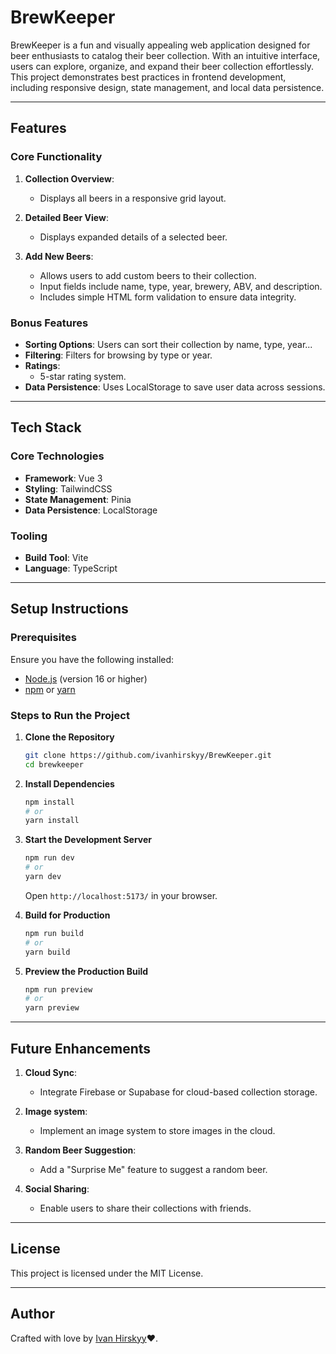 # BrewKeeper

BrewKeeper is a fun and visually appealing web application designed for beer enthusiasts to catalog their beer collection. With an intuitive interface, users can explore, organize, and expand their beer collection effortlessly. This project demonstrates best practices in frontend development, including responsive design, state management, and local data persistence.

---

## Features

### Core Functionality

1. **Collection Overview**:

   - Displays all beers in a responsive grid layout.

2. **Detailed Beer View**:

   - Displays expanded details of a selected beer.

3. **Add New Beers**:
   - Allows users to add custom beers to their collection.
   - Input fields include name, type, year, brewery, ABV, and description.
   - Includes simple HTML form validation to ensure data integrity.

### Bonus Features

- **Sorting Options**: Users can sort their collection by name, type, year...
- **Filtering**: Filters for browsing by type or year.
- **Ratings**:
  - 5-star rating system.
- **Data Persistence**: Uses LocalStorage to save user data across sessions.

---

## Tech Stack

### Core Technologies

- **Framework**: Vue 3
- **Styling**: TailwindCSS
- **State Management**: Pinia
- **Data Persistence**: LocalStorage

### Tooling

- **Build Tool**: Vite
- **Language**: TypeScript

---

## Setup Instructions

### Prerequisites

Ensure you have the following installed:

- [Node.js](https://nodejs.org/) (version 16 or higher)
- [npm](https://www.npmjs.com/) or [yarn](https://yarnpkg.com/)

### Steps to Run the Project

1. **Clone the Repository**

   ```bash
   git clone https://github.com/ivanhirskyy/BrewKeeper.git
   cd brewkeeper
   ```

2. **Install Dependencies**

   ```bash
   npm install
   # or
   yarn install
   ```

3. **Start the Development Server**

   ```bash
   npm run dev
   # or
   yarn dev
   ```

   Open `http://localhost:5173/` in your browser.

4. **Build for Production**

   ```bash
   npm run build
   # or
   yarn build
   ```

5. **Preview the Production Build**
   ```bash
   npm run preview
   # or
   yarn preview
   ```

---

## Future Enhancements

1. **Cloud Sync**:

   - Integrate Firebase or Supabase for cloud-based collection storage.

2. **Image system**:

   - Implement an image system to store images in the cloud.

3. **Random Beer Suggestion**:

   - Add a "Surprise Me" feature to suggest a random beer.

4. **Social Sharing**:

   - Enable users to share their collections with friends.

---

## License

This project is licensed under the MIT License.

---

## Author

Crafted with love by [Ivan Hirskyy](https://ivanhirskyy.github.io/)❤️.
